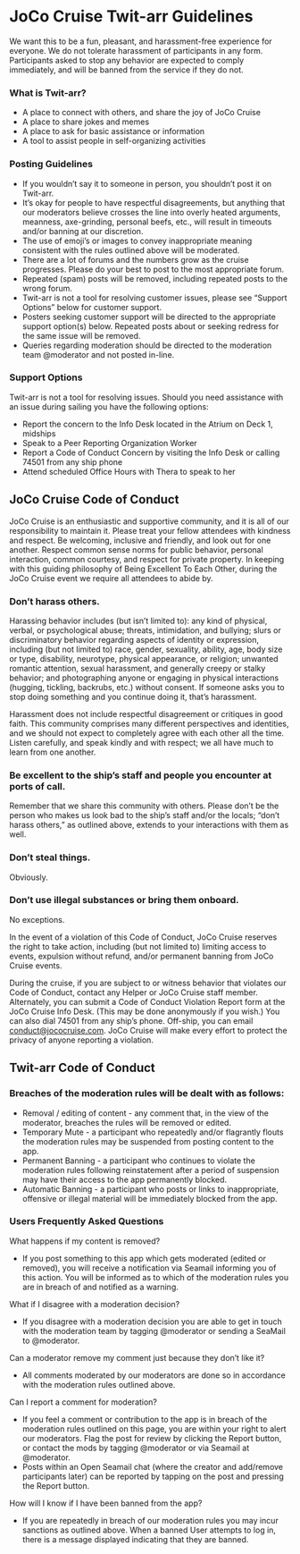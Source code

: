 # JoCo Cruise Twit-arr Guidelines

We want this to be a fun, pleasant, and harassment-free experience for everyone. We do not tolerate harassment of participants in any form. Participants asked to stop any behavior are expected to comply immediately, and will be banned from the service if they do not.

### What is Twit-arr?

- A place to connect with others, and share the joy of JoCo Cruise
- A place to share jokes and memes
- A place to ask for basic assistance or information
- A tool to assist people in self-organizing activities

### Posting Guidelines

- If you wouldn’t say it to someone in person, you shouldn’t post it on Twit-arr.
- It’s okay for people to have respectful disagreements, but anything that our moderators believe crosses the line into overly heated arguments, meanness, axe-grinding, personal beefs, etc., will result in timeouts and/or banning at our discretion.
- The use of emoji’s or images to convey inappropriate meaning consistent with the rules outlined above will be moderated.
- There are a lot of forums and the numbers grow as the cruise progresses. Please do your best to post to the most appropriate forum.
- Repeated (spam) posts will be removed, including repeated posts to the wrong forum.
- Twit-arr is not a tool for resolving customer issues, please see “Support Options” below for customer support.
- Posters seeking customer support will be directed to the appropriate support option(s) below. Repeated posts about or seeking redress for the same issue will be removed.
- Queries regarding moderation should be directed to the moderation team @moderator and not posted in-line.

### Support Options

Twit-arr is not a tool for resolving issues. Should you need assistance with an issue during 
sailing you have the following options:

- Report the concern to the Info Desk located in the Atrium on Deck 1, midships
- Speak to a Peer Reporting Organization Worker
- Report a Code of Conduct Concern by visiting the Info Desk or calling 74501 from any ship phone
- Attend scheduled Office Hours with Thera to speak to her


## JoCo Cruise Code of Conduct

JoCo Cruise is an enthusiastic and supportive community, and it is all of our responsibility to maintain it. Please treat your fellow attendees with kindness and respect. Be welcoming, inclusive and friendly, and look out for one another. Respect common sense norms for public behavior, personal interaction, common courtesy, and respect for private property. In keeping with this guiding philosophy of Being Excellent To Each Other, during the JoCo Cruise event we require all attendees to abide by.

### Don’t harass others.

Harassing behavior includes (but isn’t limited to): any kind of physical, verbal, or psychological abuse; threats, intimidation, and bullying; slurs or discriminatory behavior regarding aspects of identity or expression, including (but not limited to) race, gender, sexuality, ability, age, body size or type, disability, neurotype, physical appearance, or religion; unwanted romantic attention, sexual harassment, and generally creepy or stalky behavior; and photographing anyone or engaging in physical interactions (hugging, tickling, backrubs, etc.) without consent. If someone asks you to stop doing something and you continue doing it, that’s harassment.

Harassment does not include respectful disagreement or critiques in good faith. This community comprises many different perspectives and identities, and we should not expect to completely agree with each other all the time. Listen carefully, and speak kindly and with respect; we all have much to learn from one another.

### Be excellent to the ship’s staff and people you encounter at ports of call.

Remember that we share this community with others. Please don’t be the person who makes us look bad to the ship’s staff and/or the locals; “don’t harass others,” as outlined above, extends to your interactions with them as well.

### Don’t steal things.

Obviously.

### Don’t use illegal substances or bring them onboard.

No exceptions.

In the event of a violation of this Code of Conduct, JoCo Cruise reserves the right to take action, including (but not limited to) limiting access to events, expulsion without refund, and/or permanent banning from JoCo Cruise events.

During the cruise, if you are subject to or witness behavior that violates our Code of Conduct, contact any Helper or JoCo Cruise staff member. Alternately, you can submit a Code of Conduct Violation Report form at the JoCo Cruise Info Desk. (This may be done anonymously if you wish.) You can also dial 74501 from any ship’s phone. Off-ship, you can email conduct@jococruise.com. JoCo Cruise will make every effort to protect the privacy of anyone reporting a violation.

## Twit-arr Code of Conduct

### Breaches of the moderation rules will be dealt with as follows:

- Removal / editing of content - any comment that, in the view of the moderator, breaches the rules will be removed or edited.
- Temporary Mute - a participant who repeatedly and/or flagrantly flouts the moderation rules may be suspended from posting content to the app.
- Permanent Banning - a participant who continues to violate the moderation rules following reinstatement after a period of suspension may have their access to the app permanently blocked.
- Automatic Banning - a participant who posts or links to inappropriate, offensive or illegal material will be immediately blocked from the app.

### Users Frequently Asked Questions

What happens if my content is removed?

- If you post something to this app which gets moderated (edited or removed), you will receive a notification via Seamail informing you of this action. You will be informed as to which of the moderation rules you are in breach of and notified as a warning.

What if I disagree with a moderation decision?

- If you disagree with a moderation decision you are able to get in touch with the moderation team by tagging @moderator or sending a SeaMail to @moderator.

Can a moderator remove my comment just because they don’t like it?

- All comments moderated by our moderators are done so in accordance with the moderation rules outlined above.

Can I report a comment for moderation?

- If you feel a comment or contribution to the app is in breach of the moderation rules outlined on this page, you are within your right to alert our moderators. Flag the post for review by clicking the Report button, or contact the mods by tagging @moderator or via Seamail at @moderator.
- Posts within an Open Seamail chat (where the creator and add/remove participants later) can be reported by tapping on the post and pressing the Report button.

How will I know if I have been banned from the app?

- If you are repeatedly in breach of our moderation rules you may incur sanctions as outlined above. When a banned User attempts to log in, there is a message displayed indicating that they are banned.
